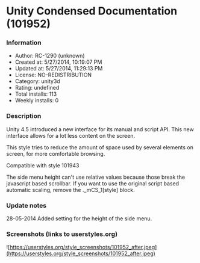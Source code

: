 # Unity Condensed Documentation (101952)

### Information
- Author: RC-1290 (unknown)
- Created at: 5/27/2014, 10:19:07 PM
- Updated at: 5/27/2014, 11:29:13 PM
- License: NO-REDISTRIBUTION
- Category: unity3d
- Rating: undefined
- Total installs: 113
- Weekly installs: 0


### Description
Unity 4.5 introduced a new interface for its manual and script API. This new interface allows for a lot less content on the screen.

This style tries to reduce the amount of space used by several elements on screen, for more comfortable browsing.

Compatible with style 101943


The side menu height can't use relative values because those break the javascript based scrollbar. If you want to use the original script based automatic scaling, remove the ._mCS_1[style] block.

### Update notes
28-05-2014 Added setting for the height of the side menu.

### Screenshots (links to userstyles.org)
![https://userstyles.org/style_screenshots/101952_after.jpeg](https://userstyles.org/style_screenshots/101952_after.jpeg)


